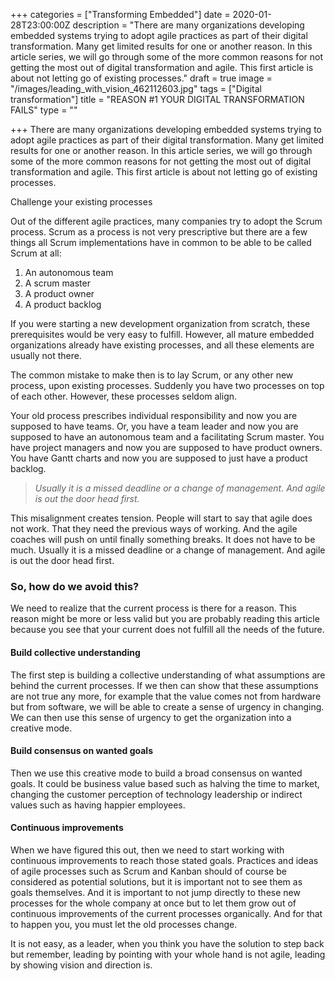 +++
categories = ["Transforming Embedded"]
date = 2020-01-28T23:00:00Z
description = "There are many organizations developing embedded systems trying to adopt agile practices as part of their digital transformation. Many get limited results for one or another reason. In this article series, we will go through some of the more common reasons for not getting the most out of digital transformation and agile. This first article is about not letting go of existing processes."
draft = true
image = "/images/leading_with_vision_462112603.jpg"
tags = ["Digital transformation"]
title = "REASON #1 YOUR DIGITAL TRANSFORMATION FAILS"
type = ""

+++
There are many organizations developing embedded systems trying to adopt agile practices as part of their digital transformation. Many get limited results for one or another reason. In this article series, we will go through some of the more common reasons for not getting the most out of digital transformation and agile. This first article is about not letting go of existing processes.

Challenge your existing processes

Out of the different agile practices, many companies try to adopt the Scrum process. Scrum as a process is not very prescriptive but there are a few things all Scrum implementations have in common to be able to be called Scrum at all:

1. An autonomous team
2. A scrum master
3. A product owner
4. A product backlog

If you were starting a new development organization from scratch, these prerequisites would be very easy to fulfill. However, all mature embedded organizations already have existing processes, and all these elements are usually not there.

The common mistake to make then is to lay Scrum, or any other new process, upon existing processes. Suddenly you have two processes on top of each other. However, these processes seldom align.

Your old process prescribes individual responsibility and now you are supposed to have teams. Or, you have a team leader and now you are supposed to have an autonomous team and a facilitating Scrum master. You have project managers and now you are supposed to have product owners. You have Gantt charts and now you are supposed to just have a product backlog.

> _Usually it is a missed deadline or a change of management. And agile is out the door head first._

This misalignment creates tension. People will start to say that agile does not work. That they need the previous ways of working. And the agile coaches will push on until finally something breaks. It does not have to be much. Usually it is a missed deadline or a change of management. And agile is out the door head first.

### So, how do we avoid this?

We need to realize that the current process is there for a reason. This reason might be more or less valid but you are probably reading this article because you see that your current does not fulfill all the needs of the future.

#### Build collective understanding

The first step is building a collective understanding of what assumptions are behind the current processes. If we then can show that these assumptions are not true any more, for example that the value comes not from hardware but from software, we will be able to create a sense of urgency in changing. We can then use this sense of urgency to get the organization into a creative mode.

#### Build consensus on wanted goals

Then we use this creative mode to build a broad consensus on wanted goals. It could be business value based such as halving the time to market, changing the customer perception of technology leadership or indirect values such as having happier employees.

#### Continuous improvements

When we have figured this out, then we need to start working with continuous improvements to reach those stated goals. Practices and ideas of agile processes such as Scrum and Kanban should of course be considered as potential solutions, but it is important not to see them as goals themselves. And it is important to not jump directly to these new processes for the whole company at once but to let them grow out of continuous improvements of the current processes organically. And for that to happen you, you must let the old processes change.

It is not easy, as a leader, when you think you have the solution to step back but remember, leading by pointing with your whole hand is not agile, leading by showing vision and direction is.